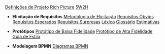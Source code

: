[Definições de Projeto](definicao_projeto/definicao_projeto.md)
[Rich Picture](rich_picture/richpicture.md)
[5W2H](5W2H/5W2H.md)

* **Elicitação de Requisitos**
	[Metodologia de Elicitação](requisitos/metodologia_elicitacao.md)
	[Requisitos Óbvios](requisitos/requisitos_obvios.md)
	[Requisitos Esperados](requisitos/requisitos_esperados.md)
	[Requisitos Surpresas](requisitos/requisitos_surpresas.md)
	[Léxico](lexico/lexico.md)
	[Glossário](glossario/glossario.md)
	[Estimativas](estimativas/estimativas.md)

* **Protótipos**
	[Protótipo de Baixa Fidelidade](prototipos/prototipo_baixa.md)
	[Protótipo de Alta Fidelidade](prototipos/prototipo_alta.md)
	[Guia de Estilo](prototipos/guia_estilo.md)

* **Modelagem BPMN**
	[Diagramas BPMN](bpmn/diagramas.md)
